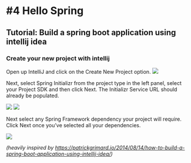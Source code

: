# #4 Hello Spring
## Tutorial: Build a spring boot application using intellij idea

### Create your new project with intellij
Open up IntelliJ and click on the Create New Project option.
<img src="https://patrickgrimard.io/images/intellij-idea-new-project.png" />


Next, select Spring Initializr from the project type in the left panel, select your Project SDK and then click Next.  The Initializr Service URL should already be populated.    

<img src="https://patrickgrimard.io/images/intellij-spring-initializr-dialog.png" />


<img src="https://github.com/dat17v1/2_04_hello_spring/blob/master/rsc/3.png" />

Next select any Spring Framework dependency your project will require. Click Next once you’ve selected all your dependencies.

<img src="https://github.com/dat17v1/2_04_hello_spring/blob/master/rsc/5.png" />

_(heavily inspired by https://patrickgrimard.io/2014/08/14/how-to-build-a-spring-boot-application-using-intellij-idea/)_
